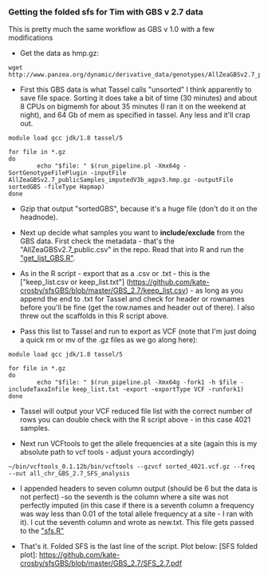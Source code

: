 ### Getting the folded sfs for Tim with GBS v 2.7 data

This is pretty much the same workflow as GBS v 1.0 with a few modifications

-  Get the data as hmp.gz: 
```
wget http://www.panzea.org/dynamic/derivative_data/genotypes/AllZeaGBSv2.7_publicSamples_imputedV3b_agpv3.hmp.gz
```

- First this GBS data is what Tassel calls "unsorted" I think apparently to save file space. Sorting it does take a bit of time (30 minutes) and about 8 CPUs on bigmemh for about 35 minutes (I ran it on the weekend at night), and 64 Gb of mem as specified in tassel. Any less and it'll crap out.

```
module load gcc jdk/1.8 tassel/5

for file in *.gz
do
        echo "$file: " $(run_pipeline.pl -Xmx64g -SortGenotypeFilePlugin -inputFile AllZeaGBSv2.7_publicSamples_imputedV3b_agpv3.hmp.gz -outputFile sortedGBS -fileType Hapmap)
done
```

- Gzip that output "sortedGBS", because it's a huge file (don't do it on the headnode).

- Next up decide what samples you want to **include/exclude** from the GBS data. First check the metadata - that's the "AllZeaGBSv2.7_public.csv" in the repo. Read that into R and run the ["get_list_GBS.R"](https://github.com/kate-crosby/sfsGBS/blob/master/GBS_2.7/get_list_GBS.R).

- As in the R script - export that as a .csv or .txt - this is the ["keep_list.csv or keep_list.txt"] (https://github.com/kate-crosby/sfsGBS/blob/master/GBS_2.7/keep_list.csv) - as long as you append the end to .txt for Tassel and check for header or rownames before you'll be fine (get the row.names and header out of there). I also threw out the scaffolds in this R script above.

- Pass this list to Tassel and run to export as VCF (note that I'm just doing a quick rm or mv of the .gz files as we go along here):

```
module load gcc jdk/1.8 tassel/5

for file in *.gz
do
        echo "$file: " $(run_pipeline.pl -Xmx64g -fork1 -h $file -includeTaxaInfile keep_list.txt -export -exportType VCF -runfork1)
done

```

- Tassel will output your VCF reduced file list with the correct number of rows you can double check with the R script above - in this case 4021 samples.

- Next run VCFtools to get the allele frequencies at a site (again this is my absolute path to vcf tools - adjust yours accordingly)

```
~/bin/vcftools_0.1.12b/bin/vcftools --gzvcf sorted_4021.vcf.gz --freq --out all_chr_GBS_2.7_SFS_analysis
```

- I appended headers to seven column output (should be 6 but the data is not perfect) -so the seventh is the column where a site was not perfectly imputed (in this case if there is a seventh column a frequency was way less than 0.01 of the total allele frequency at a site - I ran with it). I cut the seventh column and wrote as new.txt. This file gets passed to the ["sfs.R"](https://github.com/kate-crosby/sfsGBS/blob/master/GBS_2.7/sfs.R)

- That's it. Folded SFS is the last line of the script. Plot below:
[SFS folded plot]: https://github.com/kate-crosby/sfsGBS/blob/master/GBS_2.7/SFS_2.7.pdf
